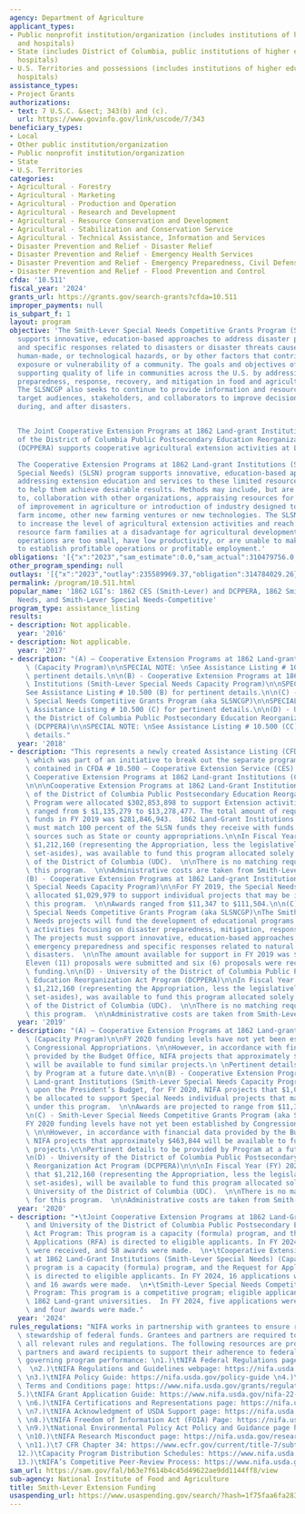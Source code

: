 ```yaml
---
agency: Department of Agriculture
applicant_types:
- Public nonprofit institution/organization (includes institutions of higher education
  and hospitals)
- State (includes District of Columbia, public institutions of higher education and
  hospitals)
- U.S. Territories and possessions (includes institutions of higher education and
  hospitals)
assistance_types:
- Project Grants
authorizations:
- text: 7 U.S.C. &sect; 343(b) and (c).
  url: https://www.govinfo.gov/link/uscode/7/343
beneficiary_types:
- Local
- Other public institution/organization
- Public nonprofit institution/organization
- State
- U.S. Territories
categories:
- Agricultural - Forestry
- Agricultural - Marketing
- Agricultural - Production and Operation
- Agricultural - Research and Development
- Agricultural - Resource Conservation and Development
- Agricultural - Stabilization and Conservation Service
- Agricultural - Technical Assistance, Information and Services
- Disaster Prevention and Relief - Disaster Relief
- Disaster Prevention and Relief - Emergency Health Services
- Disaster Prevention and Relief - Emergency Preparedness, Civil Defense
- Disaster Prevention and Relief - Flood Prevention and Control
cfda: '10.511'
fiscal_year: '2024'
grants_url: https://grants.gov/search-grants?cfda=10.511
improper_payments: null
is_subpart_f: 1
layout: program
objective: 'The Smith-Lever Special Needs Competitive Grants Program (SLSNCGP), Assistance
  supports innovative, education-based approaches to address disaster preparedness
  and specific responses related to disasters or disaster threats caused by natural,
  human-made, or technological hazards, or by other factors that contribute to the
  exposure or vulnerability of a community. The goals and objectives of SLSNCGP include
  supporting quality of life in communities across the U.S. by addressing disaster
  preparedness, response, recovery, and mitigation in food and agricultural systems.
  The SLSNCGP also seeks to continue to provide information and resources to USDA
  target audiences, stakeholders, and collaborators to improve decision-making before,
  during, and after disasters.


  The Joint Cooperative Extension Programs at 1862 Land-grant Institutions and University
  of the District of Columbia Public Postsecondary Education Reorganization Act Program
  (DCPPERA) supports cooperative agricultural extension activities at Land-grant Institutions.

  The Cooperative Extension Programs at 1862 Land-grant Institutions (Smith-Lever
  Special Needs) (SLSN) program supports innovative, education-based approaches to
  addressing extension education and services to these limited resource farm families
  to help them achieve desirable results. Methods may include, but are not limited
  to, collaboration with other organizations, appraising resources for capability
  of improvement in agriculture or introduction of industry designed to supplement
  farm income, other new farming ventures or new technologies. The SLSN program seeks
  to increase the level of agricultural extension activities and reach out to limited
  resource farm families at a disadvantage for agricultural development because their
  operations are too small, have low productivity, or are unable to make adjustments
  to establish profitable operations or profitable employment.'
obligations: '[{"x":"2023","sam_estimate":0.0,"sam_actual":310479756.0,"usa_spending_actual":314783575.48},{"x":"2024","sam_estimate":0.0,"sam_actual":315737359.0,"usa_spending_actual":314820160.49},{"x":"2025","sam_estimate":0.0,"sam_actual":0.0,"usa_spending_actual":314810763.03}]'
other_program_spending: null
outlays: '[{"x":"2023","outlay":235589969.37,"obligation":314784029.26},{"x":"2024","outlay":160642826.97,"obligation":314820160.54},{"x":"2025","outlay":20699364.45,"obligation":314810763.04}]'
permalink: /program/10.511.html
popular_name: '1862 LGI’s: 1862 CES (Smith-Lever) and DCPPERA, 1862 Smith-Lever Special
  Needs, and Smith-Lever Special Needs-Competitive'
program_type: assistance_listing
results:
- description: Not applicable.
  year: '2016'
- description: Not applicable.
  year: '2017'
- description: "(A) – Cooperative Extension Programs at 1862 Land-grant Institutions\
    \ (Capacity Program)\n\nSPECIAL NOTE: \nSee Assistance Listing # 10.500 (A) for\
    \ pertinent details.\n\n(B) - Cooperative Extension Programs at 1862 Land-grant\
    \ Institutions (Smith-Lever Special Needs Capacity Program)\n\nSPECIAL NOTE: \n\
    See Assistance Listing # 10.500 (B) for pertinent details.\n\n(C) - Smith-Lever\
    \ Special Needs Competitive Grants Program (aka SLSNCGP)\n\nSPECIAL NOTE: \nSee\
    \ Assistance Listing # 10.500 (C) for pertinent details.\n\n(D) - University of\
    \ the District of Columbia Public Postsecondary Education Reorganization Act Program\
    \ (DCPPERA)\n\nSPECIAL NOTE: \nSee Assistance Listing # 10.500 (CC) for pertinent\
    \ details."
  year: '2018'
- description: "This represents a newly created Assistance Listing (CFDA) number,\
    \ which was part of an initiative to break out the separate programs formerly\
    \ contained in CFDA # 10.500 – Cooperative Extension Service (CES). \n\n(A) –\
    \ Cooperative Extension Programs at 1862 Land-grant Institutions (Capacity Program)\n\
    \n\n\nCooperative Extension Programs at 1862 Land-Grant Institutions and University\
    \ of the District of Columbia Public Postsecondary Education Reorganization Act\
    \ Program were allocated $302,853,898 to support Extension activities. Awards\
    \ ranged from $ $1,135,279 to $13,278,477. The total amount of required matching\
    \ funds in FY 2019 was $281,846,943.  1862 Land-Grant Institutions in the 50 States\
    \ must match 100 percent of the SLSN funds they receive with funds from non-Federal\
    \ sources such as State or county appropriations.\n\nIn Fiscal Year (FY) 2019,\
    \ $1,212,160 (representing the Appropriation, less the legislatively mandated\
    \ set-asides), was available to fund this program allocated solely to the University\
    \ of the District of Columbia (UDC).  \n\nThere is no matching requirement for\
    \ this program.  \n\nAdministrative costs are taken from Smith-Lever funds.\n\n\
    (B) - Cooperative Extension Programs at 1862 Land-grant Institutions (Smith-Lever\
    \ Special Needs Capacity Program)\n\nFor FY 2019, the Special Needs program was\
    \ allocated $1,029,979 to support individual projects that may be initiated under\
    \ this program.  \n\nAwards ranged from $11,347 to $111,504.\n\n(C) - Smith-Lever\
    \ Special Needs Competitive Grants Program (aka SLSNCGP)\nThe Smith Lever Special\
    \ Needs projects will fund the development of educational programs and demonstration\
    \ activities focusing on disaster preparedness, mitigation, response, and recovery.\
    \ The projects must support innovative, education-based approaches to addressing\
    \ emergency preparedness and specific responses related to natural and human-made\
    \ disasters.  \n\nThe amount available for support in FY 2019 was $462,744 \n\
    Eleven (11) proposals were submitted and six (6) proposals were recommended for\
    \ funding.\n\n(D) - University of the District of Columbia Public Postsecondary\
    \ Education Reorganization Act Program (DCPPERA)\n\nIn Fiscal Year (FY) 2019,\
    \ $1,212,160 (representing the Appropriation, less the legislatively mandated\
    \ set-asides), was available to fund this program allocated solely to the University\
    \ of the District of Columbia (UDC).  \n\nThere is no matching requirement for\
    \ this program.  \n\nAdministrative costs are taken from Smith-Lever funds."
  year: '2019'
- description: "(A) – Cooperative Extension Programs at 1862 Land-grant Institutions\
    \ (Capacity Program)\n\nFY 2020 funding levels have not yet been established by\
    \ Congressional Appropriations. \n\nHowever, in accordance with financial data\
    \ provided by the Budget Office, NIFA projects that approximately $288,543,794\
    \ will be available to fund similar projects.\n \nPertinent details to be provided\
    \ by Program at a future date.\n\n(B) - Cooperative Extension Programs at 1862\
    \ Land-grant Institutions (Smith-Lever Special Needs Capacity Program)\n\nBased\
    \ upon the President’s Budget, for FY 2020, NIFA projects that $1,029,979 will\
    \ be allocated to support Special Needs individual projects that may be initiated\
    \ under this program.  \n\nAwards are projected to range from $11,347 to $111,504.\n\
    \n(C) - Smith-Lever Special Needs Competitive Grants Program (aka SLSNCGP)\n\n\
    FY 2020 funding levels have not yet been established by Congressional Appropriations.\
    \ \n\nHowever, in accordance with financial data provided by the Budget Office,\
    \ NIFA projects that approximately $463,844 will be available to fund similar\
    \ projects.\n\nPertinent details to be provided by Program at a future date.\n\
    \n(D) - University of the District of Columbia Public Postsecondary Education\
    \ Reorganization Act Program (DCPPERA)\n\n\nIn Fiscal Year (FY) 2020 it is projected\
    \ that $1,212,160 (representing the Appropriation, less the legislatively mandated\
    \ set-asides), will be available to fund this program allocated solely to the\
    \ University of the District of Columbia (UDC).  \n\nThere is no matching requirement\
    \ for this program.  \n\nAdministrative costs are taken from Smith-Lever funds."
  year: '2020'
- description: "•\tJoint Cooperative Extension Programs at 1862 Land-Grant Institutions\
    \ and University of the District of Columbia Public Postsecondary Education Reorganization\
    \ Act Program: This program is a capacity (formula) program, and the Request for\
    \ Applications (RFA) is directed to eligible applicants. In FY 2024, 58 applications\
    \ were received, and 58 awards were made.  \n•\tCooperative Extension Programs\
    \ at 1862 Land-Grant Institutions (Smith-Lever Special Needs) (Capacity): This\
    \ program is a capacity (formula) program, and the Request for Applications (RFA)\
    \ is directed to eligible applicants. In FY 2024, 16 applications were received,\
    \ and 16 awards were made.  \n•\tSmith-Lever Special Needs Competitive Grants\
    \ Program: This program is a competitive program; eligible applicants are from\
    \ 1862 Land-grant universities.  In FY 2024, five applications were received,\
    \ and four awards were made."
  year: '2024'
rules_regulations: "NIFA works in partnership with grantees to ensure responsible\
  \ stewardship of federal funds. Grantees and partners are required to comply with\
  \ all relevant rules and regulations. The following resources are provided to NIFA’s\
  \ partners and award recipients to support their adherence to federal regulations\
  \ governing program performance: \n1.)\tNIFA Federal Regulations page: https://nifa.usda.gov/federal-regulations\
  \  \n2.)\tNIFA Regulations and Guidelines webpage: https://nifa.usda.gov/regulations-and-guidelines\
  \ \n3.)\tNIFA Policy Guide: https://nifa.usda.gov/policy-guide \n4.)\tNIFA Award\
  \ Terms and Conditions page: https://www.nifa.usda.gov/grants/regulations-and-guidelines/terms-conditions\n\
  5.)\tNIFA Grant Application Guide: https://www.nifa.usda.gov/nifa-22-001-nifa-grants-application-guide\
  \ \n6.)\tNIFA Certifications and Representations page: https://nifa.usda.gov/certifications-and-representations\
  \ \n7.)\tNIFA Acknowledgment of USDA Support page: https://nifa.usda.gov/acknowledgment-usda-support-nifa\
  \ \n8.)\tNIFA Freedom of Information Act (FOIA) Page: https://nifa.usda.gov/foia\
  \ \n9.)\tNational Environmental Policy Act Policy and Guidance page https://nifa.usda.gov/nepa-policy-and-guidance\
  \ \n10.)\tNIFA Research Misconduct page: https://nifa.usda.gov/research-misconduct\
  \ \n11.)\t7 CFR Chapter 34: https://www.ecfr.gov/current/title-7/subtitle-B/chapter-XXXIV\n\
  12.)\tCapacity Program Distribution Schedules: https://www.nifa.usda.gov/capacity-program-distribution-schedules\n\
  13.)\tNIFA’s Competitive Peer-Review Process: https://www.nifa.usda.gov/nifa-peer-review-process-competitive-grant-applications"
sam_url: https://sam.gov/fal/b63e7f614b4c45d49622ae9dd1144ff8/view
sub-agency: National Institute of Food and Agriculture
title: Smith-Lever Extension Funding
usaspending_url: https://www.usaspending.gov/search/?hash=1f75faa6fa283bf536f45e45ed119acb
---
```


